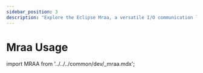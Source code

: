 ```yaml
---
sidebar_position: 3
description: "Explore the Eclipse Mraa, a versatile I/O communication library for Linux"
---
```


# Mraa Usage

import MRAA from '../../../common/dev/\_mraa.mdx';

<MRAA />
